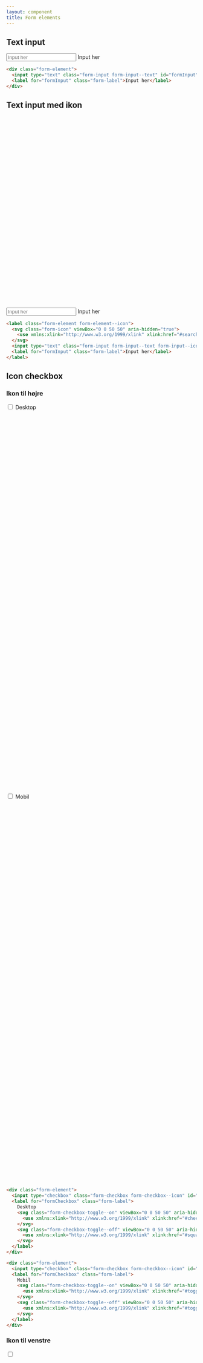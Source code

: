 ```yaml
---
layout: component
title: Form elements
---
```


## Text input

<div class="form-element">
  <input type="text" class="form-input form-input--text" id="formInput" placeholder="Input her" />
  <label for="formInput" class="form-label">Input her</label>
</div>

```html
<div class="form-element">
  <input type="text" class="form-input form-input--text" id="formInput" placeholder="Input her" />
  <label for="formInput" class="form-label">Input her</label>
</div>
```

## Text input med ikon

<label class="form-element form-element--icon">
  <svg viewBox="0 0 50 50" aria-hidden="true">
    <use xmlns:xlink="http://www.w3.org/1999/xlink" xlink:href="#search"></use>
  </svg>
  <input type="text" class="form-input form-input--text form-input--icon" id="formInput" placeholder="Input her" />
  <label for="formInput" class="form-label">Input her</label>
</label>

```html
<label class="form-element form-element--icon">
  <svg class="form-icon" viewBox="0 0 50 50" aria-hidden="true">
    <use xmlns:xlink="http://www.w3.org/1999/xlink" xlink:href="#search"></use>
  </svg>
  <input type="text" class="form-input form-input--text form-input--icon" id="formInput" placeholder="Input her" />
  <label for="formInput" class="form-label">Input her</label>
</label>
```

## Icon checkbox

### Ikon til højre

<div class="form-element">
  <input type="checkbox" class="form-checkbox form-checkbox--icon" id="formCheckbox1" />
  <label for="formCheckbox1" class="form-label">
    Desktop
    <svg class="form-checkbox-toggle--on" viewBox="0 0 50 50" aria-hidden="true">
      <use xmlns:xlink="http://www.w3.org/1999/xlink" xlink:href="#check-square"></use>
    </svg>
    <svg class="form-checkbox-toggle--off" viewBox="0 0 50 50" aria-hidden="true">
      <use xmlns:xlink="http://www.w3.org/1999/xlink" xlink:href="#square"></use>
    </svg>
  </label>
</div>

<div class="form-element">
  <input type="checkbox" class="form-checkbox form-checkbox--icon" id="formCheckbox2" />
  <label for="formCheckbox2" class="form-label">
    Mobil
    <svg class="form-checkbox-toggle--on" viewBox="0 0 50 50" aria-hidden="true">
      <use xmlns:xlink="http://www.w3.org/1999/xlink" xlink:href="#toggle-on"></use>
    </svg>
    <svg class="form-checkbox-toggle--off" viewBox="0 0 50 50" aria-hidden="true">
      <use xmlns:xlink="http://www.w3.org/1999/xlink" xlink:href="#toggle-off"></use>
    </svg>
  </label>
</div>

```html
<div class="form-element">
  <input type="checkbox" class="form-checkbox form-checkbox--icon" id="formCheckbox" />
  <label for="formCheckbox" class="form-label">
    Desktop
    <svg class="form-checkbox-toggle--on" viewBox="0 0 50 50" aria-hidden="true">
      <use xmlns:xlink="http://www.w3.org/1999/xlink" xlink:href="#check-square"></use>
    </svg>
    <svg class="form-checkbox-toggle--off" viewBox="0 0 50 50" aria-hidden="true">
      <use xmlns:xlink="http://www.w3.org/1999/xlink" xlink:href="#square"></use>
    </svg>
  </label>
</div>

<div class="form-element">
  <input type="checkbox" class="form-checkbox form-checkbox--icon" id="formCheckbox" />
  <label for="formCheckbox" class="form-label">
    Mobil
    <svg class="form-checkbox-toggle--on" viewBox="0 0 50 50" aria-hidden="true">
      <use xmlns:xlink="http://www.w3.org/1999/xlink" xlink:href="#toggle-on"></use>
    </svg>
    <svg class="form-checkbox-toggle--off" viewBox="0 0 50 50" aria-hidden="true">
      <use xmlns:xlink="http://www.w3.org/1999/xlink" xlink:href="#toggle-off"></use>
    </svg>
  </label>
</div>
```

### Ikon til venstre

<div class="form-element">
  <input type="checkbox" class="form-checkbox form-checkbox--icon" id="formCheckbox3" />
  <label for="formCheckbox3" class="form-label">
    <svg class="form-checkbox-toggle--on" viewBox="0 0 50 50" aria-hidden="true">
      <use xmlns:xlink="http://www.w3.org/1999/xlink" xlink:href="#check-square"></use>
    </svg>
    <svg class="form-checkbox-toggle--off" viewBox="0 0 50 50" aria-hidden="true">
      <use xmlns:xlink="http://www.w3.org/1999/xlink" xlink:href="#square"></use>
    </svg>
    Desktop
  </label>
</div>

<div class="form-element">
  <input type="checkbox" class="form-checkbox form-checkbox--icon" id="formCheckbox4" />
  <label for="formCheckbox4" class="form-label">
    <svg class="form-checkbox-toggle--on" viewBox="0 0 50 50" aria-hidden="true">
      <use xmlns:xlink="http://www.w3.org/1999/xlink" xlink:href="#toggle-on"></use>
    </svg>
    <svg class="form-checkbox-toggle--off" viewBox="0 0 50 50" aria-hidden="true">
      <use xmlns:xlink="http://www.w3.org/1999/xlink" xlink:href="#toggle-off"></use>
    </svg>
    Mobil
  </label>
</div>

```html
<div class="form-element">
  <input type="checkbox" class="form-checkbox form-checkbox--icon" id="formCheckbox" />
  <label for="formCheckbox" class="form-label">
    <svg class="form-checkbox-toggle--on" viewBox="0 0 50 50" aria-hidden="true">
      <use xmlns:xlink="http://www.w3.org/1999/xlink" xlink:href="#check-square"></use>
    </svg>
    <svg class="form-checkbox-toggle--off" viewBox="0 0 50 50" aria-hidden="true">
      <use xmlns:xlink="http://www.w3.org/1999/xlink" xlink:href="#square"></use>
    </svg>
    Desktop
  </label>
</div>

<div class="form-element">
  <input type="checkbox" class="form-checkbox form-checkbox--icon" id="formCheckbo4" />
  <label for="formCheckbox" class="form-label">
    <svg class="form-checkbox-toggle--on" viewBox="0 0 50 50" aria-hidden="true">
      <use xmlns:xlink="http://www.w3.org/1999/xlink" xlink:href="#toggle-on"></use>
    </svg>
    <svg class="form-checkbox-toggle--off" viewBox="0 0 50 50" aria-hidden="true">
      <use xmlns:xlink="http://www.w3.org/1999/xlink" xlink:href="#toggle-off"></use>
    </svg>
    Mobil
  </label>
</div>
```
